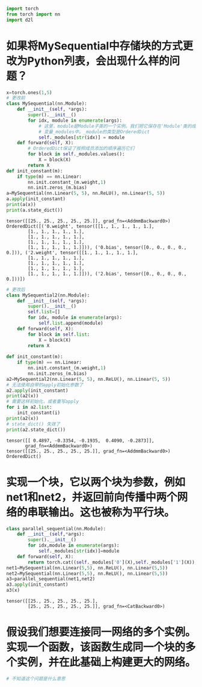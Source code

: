 ```python
import torch
from torch import nn
import d2l
```

# 如果将MySequential中存储块的方式更改为Python列表，会出现什么样的问题？


```python
x=torch.ones(1,5)
# 更改前
class MySequential(nn.Module):
    def __init__(self, *args):
        super().__init__()
        for idx, module in enumerate(args):
            # 这里，module是Module子类的一个实例。我们把它保存在'Module'类的成员
            # 变量_modules中。_module的类型是OrderedDict
            self._modules[str(idx)] = module
    def forward(self, X):
        # OrderedDict保证了按照成员添加的顺序遍历它们
        for block in self._modules.values():
            X = block(X)
        return X
def init_constant(m):
    if type(m) == nn.Linear:
        nn.init.constant_(m.weight,1)
        nn.init.zeros_(m.bias)
a=MySequential(nn.Linear(5, 5), nn.ReLU(), nn.Linear(5, 5))
a.apply(init_constant)
print(a(x))
print(a.state_dict())
```

    tensor([[25., 25., 25., 25., 25.]], grad_fn=<AddmmBackward0>)
    OrderedDict([('0.weight', tensor([[1., 1., 1., 1., 1.],
            [1., 1., 1., 1., 1.],
            [1., 1., 1., 1., 1.],
            [1., 1., 1., 1., 1.],
            [1., 1., 1., 1., 1.]])), ('0.bias', tensor([0., 0., 0., 0., 0.])), ('2.weight', tensor([[1., 1., 1., 1., 1.],
            [1., 1., 1., 1., 1.],
            [1., 1., 1., 1., 1.],
            [1., 1., 1., 1., 1.],
            [1., 1., 1., 1., 1.]])), ('2.bias', tensor([0., 0., 0., 0., 0.]))])



```python
# 更改后
class MySequential2(nn.Module):
    def __init__(self, *args):
        super().__init__()
        self.list=[]
        for idx, module in enumerate(args):
            self.list.append(module)
    def forward(self, X):
        for block in self.list:
            X = block(X)
        return X
        
def init_constant(m):
    if type(m) == nn.Linear:
        nn.init.constant_(m.weight,1)
        nn.init.zeros_(m.bias)
a2=MySequential2(nn.Linear(5, 5), nn.ReLU(), nn.Linear(5, 5))
# 无法使用自带的apply初始化参数了
a2.apply(init_constant)
print(a2(x))
# 需要这样初始化，或者重写apply
for i in a2.list:
    init_constant(i)
print(a2(x))
# state_dict() 失效了
print(a2.state_dict())
```

    tensor([[ 0.4897, -0.3354, -0.1935,  0.4090, -0.2873]],
           grad_fn=<AddmmBackward0>)
    tensor([[25., 25., 25., 25., 25.]], grad_fn=<AddmmBackward0>)
    OrderedDict()


# 实现一个块，它以两个块为参数，例如net1和net2，并返回前向传播中两个网络的串联输出。这也被称为平行块。


```python
class parallel_sequential(nn.Module):
    def __init__(self,*args):
        super().__init__()
        for idx,module in enumerate(args):
            self._modules[str(idx)]=module
    def forward(self, X):
        return torch.cat((self._modules['0'](X),self._modules['1'](X)),dim=0)
net1=MySequential(nn.Linear(5,5), nn.ReLU(), nn.Linear(5,5))
net2=MySequential(nn.Linear(5,5), nn.ReLU(), nn.Linear(5,5))
a3=parallel_sequential(net1,net2)
a3.apply(init_constant)
a3(x)
```




    tensor([[25., 25., 25., 25., 25.],
            [25., 25., 25., 25., 25.]], grad_fn=<CatBackward0>)



# 假设我们想要连接同一网络的多个实例。实现一个函数，该函数生成同一个块的多个实例，并在此基础上构建更大的网络。


```python
# 不知道这个问题是什么意思
```
